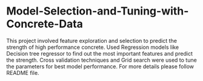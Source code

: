 # Model-Selection-and-Tuning-with-Concrete-Data
This project involved feature exploration and selection to predict the strength of high performance concrete. Used Regression models like Decision tree regressor to find out the most important features and predict the strength. Cross validation techniques and Grid search were used to tune the parameters for best model performance. For more details please follow README file.
